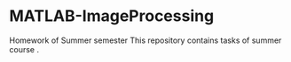 # MATLAB-ImageProcessing
Homework of Summer semester
This repository contains tasks of summer course <Digital Image Processing>.
